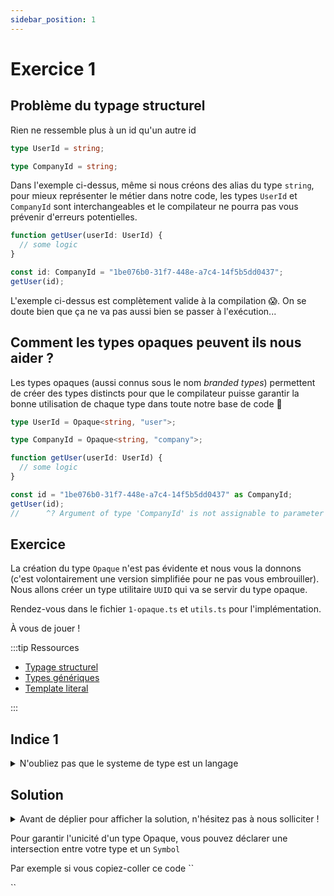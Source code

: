 ```yaml
---
sidebar_position: 1
---
```


# Exercice 1

## Problème du typage structurel

Rien ne ressemble plus à un id qu'un autre id

```ts
type UserId = string;

type CompanyId = string;
```

Dans l'exemple ci-dessus, même si nous créons des alias du type `string`, pour mieux représenter le métier dans notre code, les types `UserId` et `CompanyId` sont interchangeables et le compilateur ne pourra pas vous prévenir d'erreurs potentielles.

```ts
function getUser(userId: UserId) {
  // some logic
}

const id: CompanyId = "1be076b0-31f7-448e-a7c4-14f5b5dd0437";
getUser(id);
```

L'exemple ci-dessus est complètement valide à la compilation 😱.
On se doute bien que ça ne va pas aussi bien se passer à l'exécution...

## Comment les types opaques peuvent ils nous aider ?

Les types opaques (aussi connus sous le nom _branded types_) permettent de créer des types distincts pour que le compilateur puisse garantir la bonne utilisation de chaque type dans toute notre base de code 💪

```ts
type UserId = Opaque<string, "user">;

type CompanyId = Opaque<string, "company">;

function getUser(userId: UserId) {
  // some logic
}

const id = "1be076b0-31f7-448e-a7c4-14f5b5dd0437" as CompanyId;
getUser(id);
//      ^? Argument of type 'CompanyId' is not assignable to parameter of type 'UserId'.
```

## Exercice

La création du type `Opaque` n'est pas évidente et nous vous la donnons (c'est volontairement une version simplifiée pour ne pas vous embrouiller). Nous allons créer un type utilitaire `UUID` qui va se servir du type opaque.

Rendez-vous dans le fichier `1-opaque.ts` et `utils.ts` pour l'implémentation.

À vous de jouer !

:::tip Ressources

- [Typage structurel](../typescript/typage-structurel.md)
- [Types génériques](../typescript/generic.md)
- [Template literal](../typescript/template-literal.md)

:::

## Indice 1

<details>
  <summary>N'oubliez pas que le systeme de type est un langage</summary>

Essayer d'imaginer l'implémentation si `UUID` et `Opaque` étaient des fonctions JavaScript.

</details>

## Solution

<details>
  <summary>Avant de déplier pour afficher la solution, n'hésitez pas à nous solliciter ! </summary>

    ```ts
    export type UUID<T extends string> = Opaque<string, `${T}_uuid`>;
    ```

</details>


Pour garantir l'unicité d'un type Opaque, vous pouvez déclarer une intersection entre votre type et un `Symbol` 

Par exemple si vous copiez-coller ce code 
``

``
